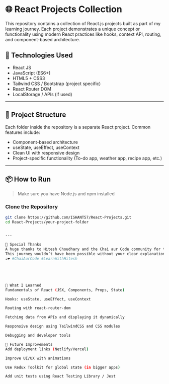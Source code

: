 # 🌐 React Projects Collection

This repository contains a collection of React.js projects built as part of my learning journey. Each project demonstrates a unique concept or functionality using modern React practices like hooks, context API, routing, and component-based architecture.

## 🚀 Technologies Used

- React JS
- JavaScript (ES6+)
- HTML5 + CSS3
- Tailwind CSS / Bootstrap (project specific)
- React Router DOM
- LocalStorage / APIs (if used)

---

## 📂 Project Structure

Each folder inside the repository is a separate React project. Common features include:

- Component-based architecture
- useState, useEffect, useContext
- Clean UI with responsive design
- Project-specific functionality (To-do app, weather app, recipe app, etc.)

---

## 📦 How to Run

> Make sure you have Node.js and npm installed

### Clone the Repository
```bash
git clone https://github.com/ISHANT57/React-Projects.git
cd React-Projects/your-project-folder


---

🙏 Special Thanks
A huge thanks to Hitesh Choudhary and the Chai aur Code community for their incredible content, mentorship, and dedication to teaching modern web development.
This journey wouldn’t have been possible without your clear explanations and practical approach.
☕❤️ #ChaiAurCode #LearnWithHitesh





🧠 What I Learned
Fundamentals of React (JSX, Components, Props, State)

Hooks: useState, useEffect, useContext

Routing with react-router-dom

Fetching data from APIs and displaying it dynamically

Responsive design using TailwindCSS and CSS modules

Debugging and developer tools

📌 Future Improvements
Add deployment links (Netlify/Vercel)

Improve UI/UX with animations

Use Redux Toolkit for global state (in bigger apps)

Add unit tests using React Testing Library / Jest








